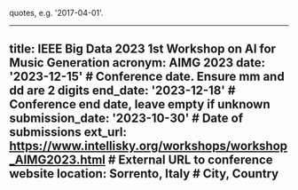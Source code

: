 quotes, e.g. '2017-04-01'.

---
title: IEEE Big Data 2023 1st Workshop on AI for Music Generation
acronym: AIMG 2023
date: '2023-12-15' # Conference date. Ensure mm and dd are 2 digits
end_date: '2023-12-18' # Conference end date, leave empty if unknown
submission_date: '2023-10-30' # Date of submissions
ext_url: https://www.intellisky.org/workshops/workshop_AIMG2023.html # External URL to conference website
location: Sorrento, Italy # City, Country
---

